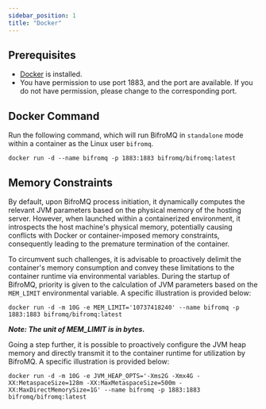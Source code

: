 ```yaml
---
sidebar_position: 1
title: "Docker"
---
```


## Prerequisites

* [Docker](https://www.docker.com/) is installed.
* You have permission to use port 1883, and the port are available. If you do not have permission, please change to the corresponding port.

## Docker Command

Run the following command, which will run BifroMQ in `standalone` mode within a container as the Linux user `bifromq`.

```
docker run -d --name bifromq -p 1883:1883 bifromq/bifromq:latest
```

## Memory Constraints

By default, upon BifroMQ process initiation, it dynamically computes the relevant JVM parameters based on the physical memory of the hosting server. However, when launched within a containerized environment, it introspects the host
machine's physical memory, potentially causing conflicts with Docker or container-imposed memory constraints, consequently leading to the premature termination of the container.

To circumvent such challenges, it is advisable to proactively delimit the container's memory consumption and convey these limitations to the container runtime via environmental variables. During the startup of BifroMQ, priority is given to
the calculation of JVM parameters based on the `MEM_LIMIT` environmental variable. A specific illustration is provided below:

```
docker run -d -m 10G -e MEM_LIMIT='10737418240' --name bifromq -p 1883:1883 bifromq/bifromq:latest
```

***Note: The unit of MEM_LIMIT is in bytes.***

Going a step further, it is possible to proactively configure the JVM heap memory and directly transmit it to the container runtime for utilization by BifroMQ. A specific illustration is provided below:

```
docker run -d -m 10G -e JVM_HEAP_OPTS='-Xms2G -Xmx4G -XX:MetaspaceSize=128m -XX:MaxMetaspaceSize=500m -XX:MaxDirectMemorySize=1G' --name bifromq -p 1883:1883 bifromq/bifromq:latest
```

